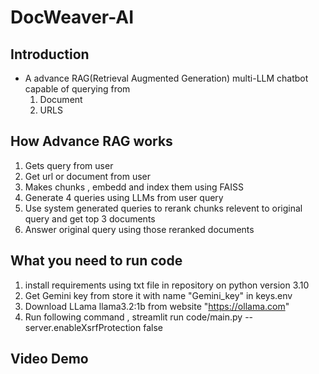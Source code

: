 # DocWeaver-AI
## Introduction
- A advance RAG(Retrieval Augmented Generation) multi-LLM chatbot capable of querying from
  1. Document
  2. URLS
## How Advance RAG works
1. Gets query from user
2. Get url or document from user
3. Makes chunks , embedd and index them using FAISS
4. Generate 4 queries using LLMs from user query
5. Use system generated queries to rerank chunks relevent to original query and get top 3 documents
6. Answer original query using those reranked documents
## What you need to run code
1. install requirements using txt file in repository on python version 3.10
2. Get Gemini key from store it with name "Gemini_key" in keys.env
3. Download LLama llama3.2:1b from website "https://ollama.com"
4.  Run following command ,  streamlit run code/main.py --server.enableXsrfProtection false

## Video Demo
